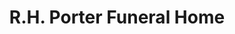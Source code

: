 ---
title: "R.H. Porter Funeral Home"
url: /trenton/r-h-porter-funeral-home/
shop: funeral directors
---